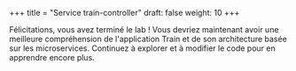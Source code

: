 +++
title = "Service train-controller"
draft: false
weight: 10
+++

Félicitations, vous avez terminé le lab ! Vous devriez maintenant avoir une meilleure compréhension de l'application Train et de son architecture basée sur les microservices. Continuez à explorer et à modifier le code pour en apprendre encore plus.